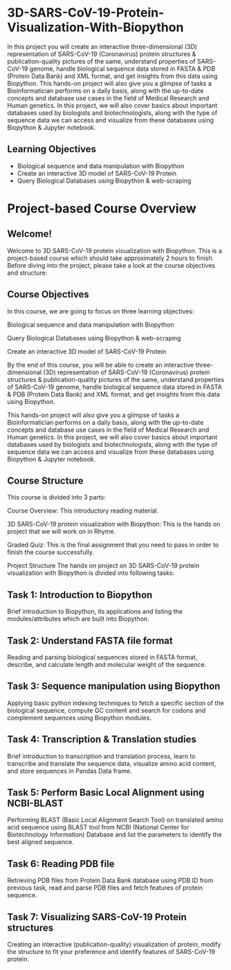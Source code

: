 # 3D-SARS-CoV-19-Protein-Visualization-With-Biopython

In this project you will create an interactive three-dimensional (3D) representation of SARS-CoV-19 (Coronavirus) protein structures & publication-quality pictures of the same, understand properties of SARS-CoV-19 genome, handle biological sequence data stored in FASTA & PDB (Protein Data Bank) and XML format, and get insights from this data using Biopython. This hands-on project will also give you a glimpse of tasks a Bioinformatician performs on a daily basis, along with the up-to-date concepts and database use cases in the field of Medical Research and Human genetics. In this project, we will also cover basics about important databases used by biologists and biotechnologists, along with the type of sequence data we can access and visualize from these databases using Biopython & Jupyter notebook.

## Learning Objectives
* Biological sequence and data manipulation with Biopython
* Create an interactive 3D model of SARS-CoV-19 Protein
* Query Biological Databases using Biopython & web-scraping

# Project-based Course Overview
## Welcome!
Welcome to 3D SARS-CoV-19 protein visualization with Biopython. This is a project-based course which should take approximately 2 hours to finish. Before diving into the project, please take a look at the course objectives and structure:

## Course Objectives
In this course, we are going to focus on three learning objectives:

Biological sequence and data manipulation with Biopython

Query Biological Databases using Biopython & web-scraping

Create an interactive  3D model of SARS-CoV-19 Protein

By the end of this course, you will be able to create an interactive three-dimensional (3D) representation of SARS-CoV-19 (Coronavirus) protein structures & publication-quality pictures of the same, understand properties of SARS-CoV-19  genome, handle biological sequence data stored in FASTA & PDB (Protein Data Bank) and XML format, and get insights from this data using Biopython.   

This hands-on project will also give you a glimpse of tasks a Bioinformatician performs on a daily basis, along with the up-to-date concepts and database use cases in the field of Medical Research and Human genetics. In this project, we will also cover basics about important databases used by biologists and biotechnologists, along with the type of sequence data we can access and visualize from these databases using Biopython & Jupyter notebook.

## Course Structure
This course is divided into 3 parts:

Course Overview: This introductory reading material.

3D SARS-CoV-19 protein visualization with Biopython: This is the hands on project that we will work on in Rhyme.

Graded Quiz: This is the final assignment that you need to pass in order to finish the course successfully.

Project Structure
The hands on project on 3D SARS-CoV-19 protein visualization with Biopython is divided into following tasks:

## Task 1: Introduction to Biopython
Brief introduction to Biopython, its applications and listing the modules/attributes which are built into Biopython.    

## Task 2: Understand FASTA file format
Reading and parsing biological sequences stored in FASTA format, describe, and calculate length and molecular weight of the sequence.    

## Task 3: Sequence manipulation using Biopython
Applying basic python indexing techniques to fetch a specific section of the biological sequence, compute GC content and search for codons and complement sequences using Biopython modules.

## Task 4: Transcription & Translation studies
Brief introduction to transcription and translation process, learn to transcribe and translate the sequence data, visualize amino acid content, and store sequences in Pandas Data frame.

## Task 5: Perform Basic Local Alignment using NCBI-BLAST
Performing BLAST (Basic Local Alignment Search Tool) on translated amino acid sequence using BLAST tool from NCBI (National Center for Biotechnology Information) Database and list the parameters to identify the best aligned sequence.

## Task 6: Reading PDB file
Retrieving PDB files from Protein Data Bank database using PDB ID from previous task, read and parse PDB files and fetch features of protein sequence.

## Task 7: Visualizing SARS-CoV-19 Protein structures
Creating an interactive (publication-quality) visualization of protein, modify the structure to fit your preference and identify features of SARS-CoV-19 protein.
